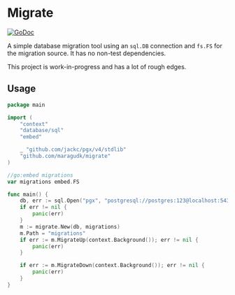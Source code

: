 # Migrate

[![GoDoc](https://godoc.org/github.com/maragudk/migrate?status.svg)](https://godoc.org/github.com/maragudk/migrate)

A simple database migration tool using an `sql.DB` connection and `fs.FS` for the migration source. It has no non-test dependencies.

This project is work-in-progress and has a lot of rough edges.

## Usage

```go
package main

import (
	"context"
	"database/sql"
	"embed"

	_ "github.com/jackc/pgx/v4/stdlib"
	"github.com/maragudk/migrate"
)

//go:embed migrations
var migrations embed.FS

func main() {
	db, err := sql.Open("pgx", "postgresql://postgres:123@localhost:5432/postgres?sslmode=disable")
	if err != nil {
		panic(err)
	}
	m := migrate.New(db, migrations)
	m.Path = "migrations"
	if err := m.MigrateUp(context.Background()); err != nil {
		panic(err)
	}

	if err := m.MigrateDown(context.Background()); err != nil {
		panic(err)
	}
}
```
